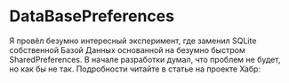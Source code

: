 # DataBasePreferences
Я провёл безумно интересный эксперимент, где заменил SQLite собственной Базой Данных основанной на безумно быстром SharedPreferences. В начале разработки думал, что проблем не будет, но как бы не так. Подробности читайте в статье на проекте Хабр:
